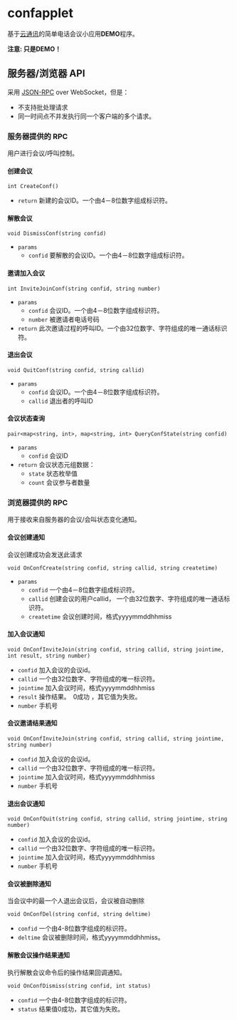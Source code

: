 # confapplet

基于[云通讯](http://yuntongxun.com)的简单电话会议小应用**DEMO**程序。

**注意: 只是DEMO！**

## 服务器/浏览器 API

采用 [JSON-RPC](http://www.jsonrpc.org/specification) over WebSocket，但是：
* 不支持批处理请求
* 同一时间点不并发执行同一个客户端的多个请求。

### 服务器提供的 RPC
用户进行会议/呼叫控制。

#### 创建会议

`int CreateConf()`

- `return` 新建的会议ID。一个由4－8位数字组成标识符。

#### 解散会议
`void DismissConf(string confid)`

- `params`
    - `confid` 要解散的会议ID。一个由4－8位数字组成标识符。

#### 邀请加入会议
`int InviteJoinConf(string confid, string number)`

- `params`
    - `confid` 会议ID。一个由4－8位数字组成标识符。
    - `number` 被邀请者电话号码
- `return` 此次邀请过程的呼叫ID。一个由32位数字、字符组成的唯一通话标识符。

#### 退出会议
`void QuitConf(string confid, string callid)`

- `params`
    - `confid` 会议ID。一个由4－8位数字组成标识符。
    - `callid` 退出者的呼叫ID

#### 会议状态查询
`pair<map<string, int>, map<string, int> QueryConfState(string confid)`

- `params`
    - `confid` 会议ID
- `return` 会议状态元组数据：
    - `state` 状态枚举值
    - `count` 会议参与者数量

### 浏览器提供的 RPC
用于接收来自服务器的会议/会叫状态变化通知。

#### 会议创建通知
会议创建成功会发送此请求

`void OnConfCreate(string confid, string callid, string createtime)`

- `params`
    - `confid` 一个由4－8位数字组成标识符。
    - `callid` 创建会议的用户callid， 一个由32位数字、字符组成的唯一通话标识符。
    - `createtime` 会议创建时间，格式yyyymmddhhmiss

#### 加入会议通知
`void OnConfInviteJoin(string confid, string callid, string jointime, int result, string number)`

- `confid` 加入会议的会议id。
- `callid` 一个由32位数字、字符组成的唯一标识符。
- `jointime` 加入会议时间，格式yyyymmddhhmiss
- `result` 操作结果。　0成功 ，其它值为失败。
- `number` 手机号

#### 会议邀请结果通知
`void OnConfInviteJoin(string confid, string callid, string jointime, string number)`

- `confid` 加入会议的会议id。
- `callid` 一个由32位数字、字符组成的唯一标识符。
- `jointime` 加入会议时间，格式yyyymmddhhmiss
- `number` 手机号

#### 退出会议通知
`void OnConfQuit(string confid, string callid, string jointime, string number)`

- `confid` 加入会议的会议id。
- `callid` 一个由32位数字、字符组成的唯一标识符。
- `jointime` 加入会议时间，格式yyyymmddhhmiss
- `number` 手机号

#### 会议被删除通知
当会议中的最一个人退出会议后，会议被自动删除

`void OnConfDel(string confid, string deltime)`

- `confid` 一个由4-8位数字组成的标识符。
- `deltime` 会议被删除时间，格式yyyymmddhhmiss。

#### 解散会议操作结果通知
执行解散会议命令后的操作结果回调通知。

`void OnConfDismiss(string confid, int status)`

- `confid` 一个由4-8位数字组成的标识符。
- `status` 结果值0成功，其它值为失败。
